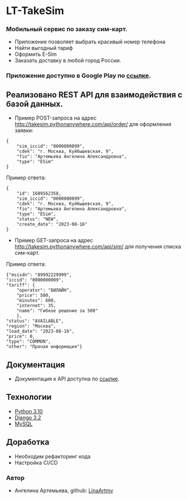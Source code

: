 # LT-TakeSim
### Мобильный сервис по заказу сим-карт.
- Приложение позволяет выбрать красивый номер телефона
- Найти выгодный тариф
- Оформить E-Sim
- Заказать доставку в любой город России.
### Приложение доступно в Google Play по [ссылке](https://play.google.com/store/apps/details?id=com.kifmellow.lider_telecom).


## Реализовано REST API для взаимодействия с базой данных.

- Пример POST-запроса на адрес http://takesim.pythonanywhere.com/api/order/ для оформления заявки: 
```
{
    "sim_iccid": "0000000099",
    "cdek": "г. Москва, Куйбышевская, 9",
    "fio": "Артемьева Ангелина Александровна",
    "type": "ESim"
}
```

Пример ответа:

```
{
    "id": 1689562358,
    "sim_iccid": "0000000099",
    "cdek": "г. Москва, Куйбышевская, 9",
    "fio": "Артемьева Ангелина Александровна",
    "type": "ESim",
    "status": "NEW",
    "create_date": "2023-08-16"
}
```
- Пример GET-запроса на адрес http://takesim.pythonanywhere.com/api/sim/ для получения списка сим-карт.

Пример ответа:

```
{"msisdn": "89992229999",
"iccid": "0000000009",
"tariff": {
    "operator": "БИЛАЙН",
    "price": 500,
    "minutes": 600,
    "internet": 35,
    "name": "Гибкое решение за 500"
    },
"status": "AVAILABLE",
"region": "Москва",
"load_date": "2023-08-16",
"price": 0,
"type": "COMMON",
"other": "Прочая информация"}

```

## Документация
- Документация к API доступна по [ссылке](https://takesim.pythonanywhere.com/redoc/).

## Технологии
- [Python 3.10](https://www.python.org/downloads/)
- [Django 3.2](https://www.djangoproject.com/)
- [MySQL](https://dev.mysql.com/doc/)

## Доработка
- Необходим рефакторинг кода
- Настройка CI/CD

### Автор
- Ангелина Артемьева, github: [LinaArtmv](https://github.com/LinaArtmv)
